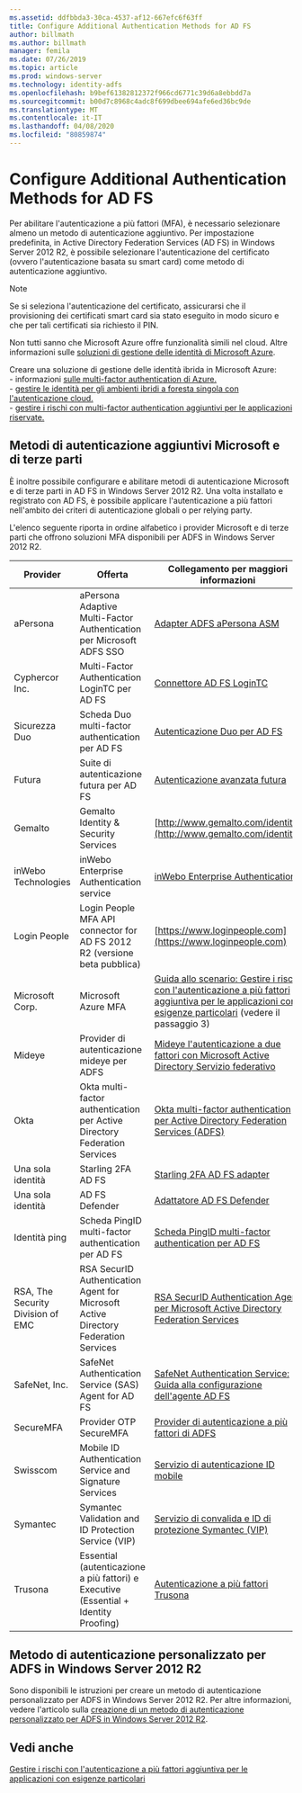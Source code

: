 ```yaml
---
ms.assetid: ddfbbda3-30ca-4537-af12-667efc6f63ff
title: Configure Additional Authentication Methods for AD FS
author: billmath
ms.author: billmath
manager: femila
ms.date: 07/26/2019
ms.topic: article
ms.prod: windows-server
ms.technology: identity-adfs
ms.openlocfilehash: b9bef61382812372f966cd6771c39d6a8ebbdd7a
ms.sourcegitcommit: b00d7c8968c4adc8f699dbee694afe6ed36bc9de
ms.translationtype: MT
ms.contentlocale: it-IT
ms.lasthandoff: 04/08/2020
ms.locfileid: "80859874"
---
```

# <a name="configure-additional-authentication-methods-for-ad-fs"></a>Configure Additional Authentication Methods for AD FS

Per abilitare l'autenticazione a più fattori (MFA), è necessario selezionare almeno un metodo di autenticazione aggiuntivo. Per impostazione predefinita, in Active Directory Federation Services (AD FS) in Windows Server 2012 R2, è possibile selezionare l'autenticazione del certificato (ovvero l'autenticazione basata su smart card) come metodo di autenticazione aggiuntivo.

> [!NOTE]
> Se si seleziona l'autenticazione del certificato, assicurarsi che il provisioning dei certificati smart card sia stato eseguito in modo sicuro e che per tali certificati sia richiesto il PIN.

Non tutti sanno che Microsoft Azure offre funzionalità simili nel cloud. Altre informazioni sulle [soluzioni di gestione delle identità di Microsoft Azure](https://aka.ms/m2w274).<p>Creare una soluzione di gestione delle identità ibrida in Microsoft Azure:<br /> - informazioni [sulle multi-factor authentication di Azure.](https://aka.ms/ey6o9r)<br /> - [gestire le identità per gli ambienti ibridi a foresta singola con l'autenticazione cloud.](https://aka.ms/g1jat8)<br /> - [gestire i rischi con multi-factor authentication aggiuntivi per le applicazioni riservate.](https://aka.ms/kt1bbm)

## <a name="microsoft-and-third-party-additional-authentication-methods"></a>Metodi di autenticazione aggiuntivi Microsoft e di terze parti
È inoltre possibile configurare e abilitare metodi di autenticazione Microsoft e di terze parti in AD FS in Windows Server 2012 R2. Una volta installato e registrato con AD FS, è possibile applicare l'autenticazione a più fattori nell'ambito dei criteri di autenticazione globali o per relying party.

L'elenco seguente riporta in ordine alfabetico i provider Microsoft e di terze parti che offrono soluzioni MFA disponibili per ADFS in Windows Server 2012 R2.

|Provider|Offerta|Collegamento per maggiori informazioni|
|-|-|-| 
|aPersona|aPersona Adaptive Multi-Factor Authentication per Microsoft ADFS SSO|[Adapter ADFS aPersona ASM](https://www.apersona.com/adfs)|
|Cyphercor Inc.|Multi-Factor Authentication LoginTC per AD FS|[Connettore AD FS LoginTC](https://www.logintc.com/docs/connectors/adfs.html)|
|Sicurezza Duo|Scheda Duo multi-factor authentication per AD FS|[Autenticazione Duo per AD FS](https://duo.com/docs/adfs)|
|Futura|Suite di autenticazione futura per AD FS|[Autenticazione avanzata futura](https://futurae.com)|
|Gemalto|Gemalto Identity & Security Services|[http://www.gemalto.com/identity](http://www.gemalto.com/identity)|
|inWebo Technologies|inWebo Enterprise Authentication service|[inWebo Enterprise Authentication](http://www.inwebo.com)|
|Login People|Login People MFA API connector for AD FS 2012 R2 (versione beta pubblica)|[https://www.loginpeople.com](https://www.loginpeople.com)|
|Microsoft Corp.|Microsoft Azure MFA|[Guida allo scenario: Gestire i rischi con l'autenticazione a più fattori aggiuntiva per le applicazioni con esigenze particolari](https://technet.microsoft.com/library/dn280946.aspx) (vedere il passaggio 3)|
Mideye | Provider di autenticazione mideye per ADFS | [Mideye l'autenticazione a due fattori con Microsoft Active Directory Servizio federativo](https://www.mideye.com/support/administrators/documentation/integration/microsoft-adfs/)|
|Okta | Okta multi-factor authentication per Active Directory Federation Services | [Okta multi-factor authentication per Active Directory Federation Services (ADFS)](https://help.okta.com/en/prod/Content/Topics/integrations/adfs-okta-int.htm)|
|Una sola identità| Starling 2FA AD FS|[Starling 2FA AD FS adapter](https://www.oneidentity.com/products/starling-two-factor-authentication/)|
|Una sola identità| AD FS Defender|[Adattatore AD FS Defender](https://www.oneidentity.com/products/defender/)|
|Identità ping|Scheda PingID multi-factor authentication per AD FS|[Scheda PingID multi-factor authentication per AD FS](https://documentation.pingidentity.com/pingid/pingidAdminGuide/index.shtml#pid_c_PingIDforADFSSSO.html)|
|RSA, The Security Division of EMC|RSA SecurID Authentication Agent for Microsoft Active Directory Federation Services|[RSA SecurID Authentication Agent per Microsoft Active Directory Federation Services](http://www.emc.com/security/rsa-securid/rsa-authentication-agents/microsoft-ad-fs.htm)|
|SafeNet, Inc.|SafeNet Authentication Service (SAS) Agent for AD FS|[SafeNet Authentication Service: Guida alla configurazione dell'agente AD FS](http://www.safenet-inc.com/resources/integration-guide/data-protection/Safenet_Authentication_Service/SafeNet_Authentication_Service__AD_FS_Agent_Configuration_Guide/?langtype=1033)|
|SecureMFA|Provider OTP SecureMFA| [Provider di autenticazione a più fattori di ADFS](https://www.securemfa.com/)|
|Swisscom|Mobile ID Authentication Service and Signature Services|[Servizio di autenticazione ID mobile](http://swisscom.ch/mid)|
|Symantec|Symantec Validation and ID Protection Service (VIP)|[Servizio di convalida e ID di protezione Symantec (VIP)](http://www.symantec.com/vip-authentication-service)|
|Trusona|Essential (autenticazione a più fattori) e Executive (Essential + Identity Proofing)| [Autenticazione a più fattori Trusona](https://www.trusona.com/solution-overview/)|


## <a name="custom-authentication-method-for-ad-fs-in-windows-server-2012-r2"></a>Metodo di autenticazione personalizzato per ADFS in Windows Server 2012 R2
Sono disponibili le istruzioni per creare un metodo di autenticazione personalizzato per ADFS in Windows Server 2012 R2. Per altre informazioni, vedere l'articolo sulla [creazione di un metodo di autenticazione personalizzato per ADFS in Windows Server 2012 R2](https://go.microsoft.com/fwlink/?LinkID=511980).

## <a name="see-also"></a>Vedi anche
[Gestire i rischi con l'autenticazione a più fattori aggiuntiva per le applicazioni con esigenze particolari](Manage-Risk-with-Additional-Multi-Factor-Authentication-for-Sensitive-Applications.md)


